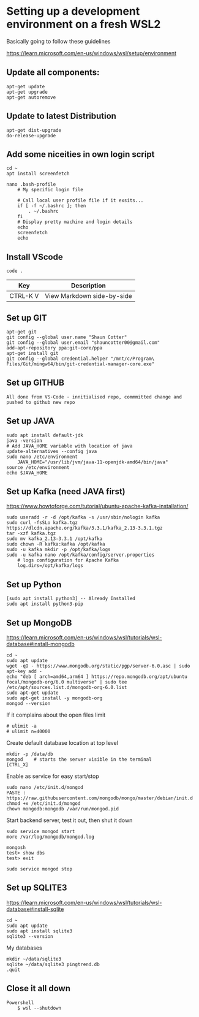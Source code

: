 # Setting up a development environment on a fresh WSL2 

Basically going to follow these guidelines

https://learn.microsoft.com/en-us/windows/wsl/setup/environment

##
## Update all components:
```
apt-get update 
apt-get upgrade
apt-get autoremove
```

## Update to latest Distribution
```
apt-get dist-upgrade
do-release-upgrade
```

## Add some niceities in own login script
```
cd ~
apt install screenfetch

nano .bash-profile
    # My specific login file

    # Call local user profile file if it exsits...
    if [ -f ~/.bashrc ]; then
        . ~/.bashrc
    fi
    # Display pretty machine and login details
    echo
    screenfetch
    echo
```


## Install VScode
```
code .
```
|Key|Description|
|---|-----------|
|CTRL-K V | View Markdown side-by-side|


## Set up GIT
```
apt-get git
git config --global user.name "Shaun Cotter"
git config --global user.email "shauncotter00@gmail.com"
add-apt-repository ppa:git-core/ppa
apt-get install git
git config --global credential.helper "/mnt/c/Program\ Files/Git/mingw64/bin/git-credential-manager-core.exe"
```


## Set up GITHUB
```
All done from VS-Code - innitialised repo, commmitted change and pushed to github new repo
```

## Set up JAVA
```
sudo apt install default-jdk
java -version
# Add JAVA_HOME variable with location of java
update-alternatives --config java  
sudo nano /etc/environment
    JAVA_HOME="/usr/lib/jvm/java-11-openjdk-amd64/bin/java"
source /etc/environment
echo $JAVA_HOME
```

## Set up Kafka (need JAVA first)
https://www.howtoforge.com/tutorial/ubuntu-apache-kafka-installation/

```
sudo useradd -r -d /opt/kafka -s /usr/sbin/nologin kafka
sudo curl -fsSLo kafka.tgz https://dlcdn.apache.org/kafka/3.3.1/kafka_2.13-3.3.1.tgz
tar -xzf kafka.tgz
sudo mv kafka_2.13-3.3.1 /opt/kafka
sudo chown -R kafka:kafka /opt/kafka
sudo -u kafka mkdir -p /opt/kafka/logs
sudo -u kafka nano /opt/kafka/config/server.properties
    # logs configuration for Apache Kafka
    log.dirs=/opt/kafka/logs

```

## Set up Python
```
[sudo apt install python3] -- Already Installed
sudo apt install python3-pip

```

## Set up MongoDB
https://learn.microsoft.com/en-us/windows/wsl/tutorials/wsl-database#install-mongodb
```
cd ~
sudo apt update
wget -qO - https://www.mongodb.org/static/pgp/server-6.0.asc | sudo apt-key add -
echo "deb [ arch=amd64,arm64 ] https://repo.mongodb.org/apt/ubuntu focal/mongodb-org/6.0 multiverse" | sudo tee /etc/apt/sources.list.d/mongodb-org-6.0.list
sudo apt-get update
sudo apt-get install -y mongodb-org
mongod --version
```
If it complains about the open files limit
```
# ulimit -a
# ulimit n=40000
```

Create default database location at top level
```
mkdir -p /data/db
mongod    # starts the server visible in the terminal
[CTRL_X]
```
Enable as service for easy start/stop
```
sudo nano /etc/init.d/mongod 
PASTE : https://raw.githubusercontent.com/mongodb/mongo/master/debian/init.d
chmod +x /etc/init.d/mongod
chown mongodb:mongodb /var/run/mongod.pid
```
Start backend server, test it out, then shut it down
```
sudo service mongod start
more /var/log/mongodb/mongod.log 

mongosh
test> show dbs
test> exit

sudo service mongod stop
```

## Set up SQLITE3
https://learn.microsoft.com/en-us/windows/wsl/tutorials/wsl-database#install-sqlite
```
cd ~
sudo apt update
sudo apt install sqlite3
sqlite3 --version
```
My databases
```
mkdir ~/data/sqlite3
sqlite ~/data/sqlite3 pingtrend.db
.quit 
```

## Close it all down
```
Powershell
    $ wsl --shutdown
```
